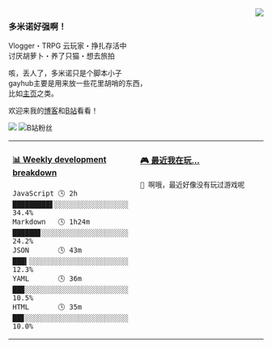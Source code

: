 <a href="#">
<img align="right" src="https://github-readme-stats.vercel.app/api?username=DomeenoH&hide=stars,issues,contribs&show_icons=true&hide_border=true&icon_color=586069&title_color=a0a9af">
<!--<img align="right" src="https://stats.justsong.cn/api/bilibili/?id=3596837">-->
</a>
 
### 多米诺好强啊！

Vlogger・TRPG 云玩家・挣扎存活中  
讨厌胡萝卜・养了只猫・想去旅拍  

咳，丢人了，多米诺只是个脚本小子  
gayhub主要是用来放一些花里胡哨的东西，  
比如[主页](https://dominoh.com)之类。

欢迎来我的[博客](https://blog.dominoh.com)和[B站](https://b.dominoh.com)看看！  

![](https://komarev.com/ghpvc/?username=DomeenoH&color=blue)  <img src="https://bilistats.lonelyion.com/followers?uid=3596837&style=flat" alt="B站粉丝"/>  
<table>
<tr>
<td valign="top" width="50%">

<!-- waka-box start -->
#### <a href="https://gist.github.com/698c355a33c0215c53843338cfe8b523" target="_blank">📊 Weekly development breakdown</a>
```text
JavaScript 🕓 2h    █████████▋░░░░░░░░░░░░░░░░░░ 34.4%
Markdown   🕓 1h24m ██████▊░░░░░░░░░░░░░░░░░░░░░ 24.2%
JSON       🕓 43m   ███▍░░░░░░░░░░░░░░░░░░░░░░░░ 12.3%
YAML       🕓 36m   ██▉░░░░░░░░░░░░░░░░░░░░░░░░░ 10.5%
HTML       🕓 35m   ██▊░░░░░░░░░░░░░░░░░░░░░░░░░ 10.0%
```
<!-- Powered by https://github.com/YouEclipse/waka-box-go . -->
<!-- waka-box end -->


</td>
<td valign="top" width="50%">

<!-- steam-box start -->
#### <a href="https://gist.github.com/080ab6477d6ddc9214d982883354d76b" target="_blank">🎮 最近我在玩…</a>
```text
🚫 啊哦，最近好像没有玩过游戏呢
```
<!-- Powered by https://github.com/YouEclipse/steam-box . -->
<!-- steam-box end -->


</td>
</tr>
</table>
